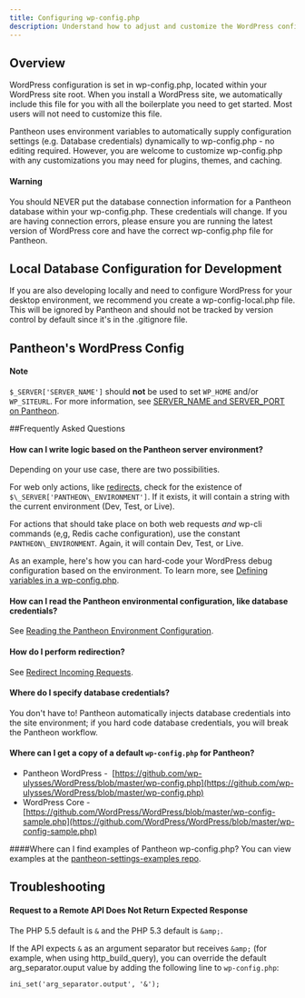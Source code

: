 ```yaml
---
title: Configuring wp-config.php
description: Understand how to adjust and customize the WordPress configuration file for your Pantheon WordPress site.
---
```

## Overview

WordPress configuration is set in wp-config.php, located within your WordPress site root. When you install a WordPress site, we automatically include this file for you with all the boilerplate you need to get started. Most users will not need to customize this file.

Pantheon uses environment variables to automatically supply configuration settings (e.g. Database credentials) dynamically to wp-config.php - no editing required. However, you are welcome to customize wp-config.php with any customizations you may need for plugins, themes, and caching.

<div class="alert alert-danger" role="alert"><h4>Warning</h4>
You should NEVER put the database connection information for a Pantheon database within your wp-config.php. These credentials will change. If you are having connection errors, please ensure you are running the latest version of WordPress core and have the correct wp-config.php file for Pantheon.</div>

## Local Database Configuration for Development

If you are also developing locally and need to configure WordPress for your desktop environment, we recommend you create a wp-config-local.php file. This will be ignored by Pantheon and should not be tracked by version control by default since it's in the .gitignore file.

## Pantheon's WordPress Config

<script src="//gist-it.appspot.com/https://github.com/pantheon-systems/wordpress/blob/master/wp-config.php?footer=minimal"></script>
<div class="alert alert-info" role="alert">
<h4>Note</h4>
<code>$_SERVER['SERVER_NAME']</code> should <strong>not</strong> be used to set <code>WP_HOME</code> and/or <code>WP_SITEURL</code>. For more information, see <a href="/docs/server_name-and-server_port/">SERVER_NAME and SERVER_PORT on Pantheon</a>.</div>  

##Frequently Asked Questions

#### How can I write logic based on the Pantheon server environment?

Depending on your use case, there are two possibilities.

For web only actions, like [redirects](/docs/redirect-incoming-requests), check for the existence of `$\_SERVER['PANTHEON\_ENVIRONMENT']`. If it exists, it will contain a string with the current environment (Dev, Test, or Live).

<script src="//gist-it.appspot.com/https://github.com/pantheon-systems/pantheon-settings-examples/blob/master/%24_SERVER-environment?footer=minimal"></script>

For actions that should take place on both web requests _and_ wp-cli commands (e,g, Redis cache configuration), use the constant ​`PANTHEON\_ENVIRONMENT`. Again, it will contain Dev, Test, or Live.

<script src="//gist-it.appspot.com/https://github.com/pantheon-systems/pantheon-settings-examples/blob/master/web-cli-environment?footer=minimal"></script>

As an example, here's how you can hard-code your WordPress debug configuration based on the environment. To learn more, see [Defining variables in a wp-config.php](http://codex.wordpress.org/Editing_wp-config.php).

<script src="//gist-it.appspot.com/https://github.com/pantheon-systems/pantheon-settings-examples/blob/master/wordpress/wp-debug-expanded.wp-config.php?footer=minimal"></script>
#### How can I read the Pantheon environmental configuration, like database credentials?

See [Reading the Pantheon Environment Configuration](/docs/reading-pantheon-environment-configuration/).

#### How do I perform redirection?

See [Redirect Incoming Requests](/docs/redirect-incoming-requests).

#### Where do I specify database credentials?

You don't have to! Pantheon automatically injects database credentials into the site environment; if you hard code database credentials, you will break the Pantheon workflow.

#### Where can I get a copy of a default `wp-config.php` for Pantheon?

- Pantheon WordPress -  [https://github.com/wp-ulysses/WordPress/blob/master/wp-config.php](https://github.com/wp-ulysses/WordPress/blob/master/wp-config.php)
- WordPress Core -   [https://github.com/WordPress/WordPress/blob/master/wp-config-sample.php](https://github.com/WordPress/WordPress/blob/master/wp-config-sample.php)

####Where can I find examples of Pantheon wp-config.php?
You can view examples at the [pantheon-settings-examples repo](https://github.com/pantheon-systems/pantheon-settings-examples/tree/master/wordpress).

## Troubleshooting
#### Request to a Remote API Does Not Return Expected Response

The PHP 5.5 default is `&` and the PHP 5.3 default is `&amp;`.

If the API expects `&` as an argument separator but receives `&amp;` (for example, when using http_build_query), you can override the default arg_separator.ouput value by adding the following line to `wp-config.php`:

```ini_set('arg_separator.output', '&');```
